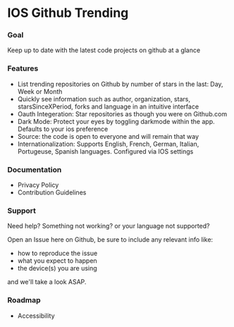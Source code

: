 # IOS Github Trending

### Goal 

Keep up to date with the latest code projects on github at a glance

### Features
 
- List trending repositories on Github by number of stars in the last: Day, Week or Month
- Quickly see information such as author, organization, stars, starsSinceXPeriod, forks and language in an intuitive interface
- Oauth Integeration: Star repositories as though you were on Github.com
- Dark Mode: Protect your eyes by toggling darkmode within the app. Defaults to your ios preference
- Source: the code is open to everyone and will remain that way
- Internationalization: Supports English, French, German, Italian, Portugeuse, Spanish languages. Configured via IOS settings

### Documentation

- Privacy Policy
- Contribution Guidelines

### Support

Need help? Something not working? or your language not supported? 

Open an Issue here on Github, be sure to include any relevant info like:

- how to reproduce the issue
- what you expect to happen
- the device(s) you are using

and we'll take a look ASAP.

### Roadmap

- Accessibility 